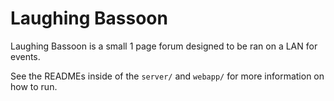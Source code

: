 # Laughing Bassoon

Laughing Bassoon is a small 1 page forum designed to be ran on a LAN for events.

See the READMEs inside of the `server/` and `webapp/` for more information on how to run.
